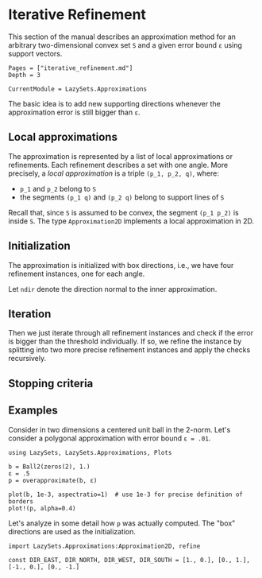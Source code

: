 # Iterative Refinement

This section of the manual describes an approximation method for an arbitrary
two-dimensional convex set ``S`` and a given error bound ``ɛ`` using support
vectors.

```@contents
Pages = ["iterative_refinement.md"]
Depth = 3
```

```@meta
CurrentModule = LazySets.Approximations
```

The basic idea is to add new supporting directions whenever the approximation
error is still bigger than ``ɛ``.

## Local approximations

The approximation is represented by a list of local approximations or refinements.
Each refinement describes a set with one angle.
More precisely, a *local approximation* is a triple ``(p_1, p_2, q)``, where:

- ``p_1`` and ``p_2`` belong to ``S``
- the segments ``(p_1 q)`` and ``(p_2 q)`` belong to support lines of ``S``

Recall that, since ``S`` is assumed to be convex, the segment ``(p_1 p_2)`` is
inside ``S``. The type `Approximation2D` implements a local approximation in 2D.

## Initialization

The approximation is initialized with box directions, i.e., we have four
refinement instances, one for each angle.

Let `ndir` denote the direction normal to the inner approximation.

## Iteration

Then we just iterate through all refinement instances and check if the error is
bigger than the threshold individually.
If so, we refine the instance by splitting into two more precise refinement
instances and apply the checks recursively.

## Stopping criteria

## Examples

Consider in two dimensions a centered unit ball in the 2-norm. Let's consider a
polygonal approximation with error bound ``ɛ = .01``.

```@example ir
using LazySets, LazySets.Approximations, Plots

b = Ball2(zeros(2), 1.)
ɛ = .5
p = overapproximate(b, ɛ)

plot(b, 1e-3, aspectratio=1)  # use 1e-3 for precise definition of borders
plot!(p, alpha=0.4)
```

Let's analyze in some detail how `p` was actually computed. The "box" directions
are used as the initialization.

```@example ir
import LazySets.Approximations:Approximation2D, refine

const DIR_EAST, DIR_NORTH, DIR_WEST, DIR_SOUTH = [1., 0.], [0., 1.], [-1., 0.], [0., -1.]

```
